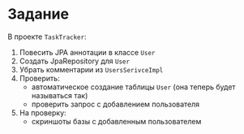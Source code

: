 # Задание

В проекте `TaskTracker`:
1. Повесить JPA аннотации в классе `User`
2. Создать JpaRepository для `User`
3. Убрать комментарии из `UsersSerivceImpl`
4. Проверить:
    - автоматическое создание таблицы `User` (она теперь будет называться так)
    - проверить запрос с добавлением пользователя
5. На проверку:
   - скриншоты базы с добавленным пользователем